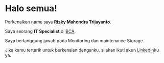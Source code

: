 # Halo semua! 

Perkenalkan nama saya **Rizky Mahendra Trijayanto**.<br>

Saya seorang **IT Specialist** di [BCA](https://www.bca.co.id/id).<br>

Saya bertanggung jawab pada Monitoring dan maintenance Storage.<br>

Jika kamu tertarik untuk berkenalan denganku, silakan ikuti akun [Linkedin](https://id.linkedin.com/in/rizky-mahendra-trijayanto-a9ba791b0)ku ya.

